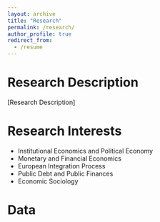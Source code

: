 ```yaml
---
layout: archive
title: "Research"
permalink: /research/
author_profile: true
redirect_from:
  - /resume
---
```


Research Description
======
[Research Description]


Research Interests
======
* Institutional Economics and Political Economy
* Monetary and Financial Economics
* European Integration Process
* Public Debt and Public Finances
* Economic Sociology

Data
======

